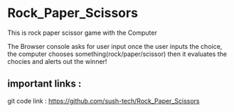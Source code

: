 # Rock_Paper_Scissors
This is rock paper scissor game with the Computer

The Browser console asks for user input
once the user inputs the choice, the computer chooses something(rock/paper/scissor)
then it evaluates the chocies and alerts out the winner!

## important links :
git code link : https://github.com/sush-tech/Rock_Paper_Scissors

